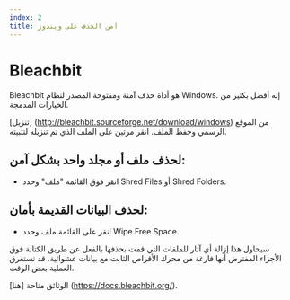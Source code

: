 ```yaml
---
index: 2
title: آمن الحذف على ويندوز
---
```

# Bleachbit

Bleachbit هو أداة حذف آمنة ومفتوحة المصدر لنظام Windows. إنه أفضل بكثير من الخيارات المدمجة.

[تنزيل] (http://bleachbit.sourceforge.net/download/windows) من الموقع الرسمي وحفظ الملف. انقر مرتين على الملف الذي تم تنزيله لتثبيته.

## لحذف ملف أو مجلد واحد بشكل آمن:

*    انقر فوق القائمة "ملف" وحدد Shred Files أو Shred Folders.

## لحذف البيانات القديمة بأمان:

*   انقر على القائمة ملف وحدد Wipe Free Space.

سيحاول هذا إزالة أي آثار للملفات التي قمت بحذفها بالفعل عن طريق الكتابة فوق الأجزاء المفترض أنها فارغة من محرك الأقراص الثابت مع بيانات عشوائية. قد تستغرق العملية بعض الوقت.

الوثائق متاحة [هنا] (https://docs.bleachbit.org/).